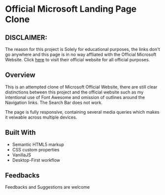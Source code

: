 # Official Microsoft Landing Page Clone

## DISCLAIMER:

The reason for this project is Solely for educational purposes, the links don't go anywhere and this page is in no way affliated with the Official Microsoft Website. Click [here](https://www.microsoft.com/en-ng/) to visit their official website for all official purposes.

## Overview

This is an attempted clone of Microsoft Official Website, there are still clear distinctions between this project and the official website such as my intentional use of Font Awesome and omission of outlines around the Navigation links. The Search Bar does not work.

The page is fully responsive, containing several media queries which makes it veiwable across multiple devices.

## Built With

- Semantic HTML5 markup
- CSS custom properties
- VanillaJS
- Desktop-First workflow

## Feedbacks

Feedbacks and Suggestions are welcome
